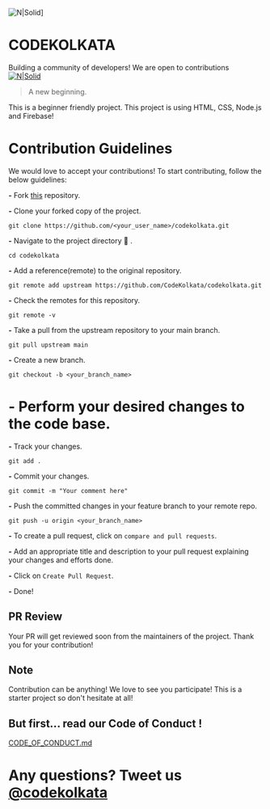 ![N|Solid](https://i.pinimg.com/564x/87/56/16/87561669bcd0ab17a674542e9fe5abd9.jpg)]

# CODEKOLKATA
Building a community of developers!
We are open to contributions [![N|Solid](https://hacktoberfest.digitalocean.com/_nuxt/img/logo-hacktoberfest-full.f42e3b1.svg)](https://www.codekolkata.com)

> A new beginning.
>
This is a beginner friendly project.
This project is using HTML, CSS, Node.js and Firebase!

# Contribution Guidelines

We would love to accept your contributions! To start contributing, follow the below guidelines:

**-** Fork [this](https://github.com/CodeKolkata/codekolkata.git) repository.

**-** Clone your forked copy of the project.

```
git clone https://github.com/<your_user_name>/codekolkata.git
```


**-** Navigate to the project directory :file_folder: .

```
cd codekolkata
```

**-** Add a reference(remote) to the original repository.
```
git remote add upstream https://github.com/CodeKolkata/codekolkata.git
```

**-** Check the remotes for this repository.

```
git remote -v
```

**-** Take a pull from the upstream repository to your main branch.

```
git pull upstream main
```

**-** Create a new branch.

```
git checkout -b <your_branch_name>
```

# **-** Perform your desired changes to the code base.


**-** Track your changes.

```
git add .
```

**-** Commit your changes.
```
git commit -m "Your comment here"
```

**-** Push the committed changes in your feature branch to your remote repo.

```
git push -u origin <your_branch_name>
```

**-** To create a pull request, click on `compare and pull requests`. 

**-** Add an appropriate title and description to your pull request explaining your changes and efforts done.

**-** Click on `Create Pull Request`.

**-** Done!

## PR Review
Your PR will get reviewed soon from the maintainers of the project. Thank you for your contribution! 


## Note
Contribution can be anything! We love to see you participate!
This is a starter project so don't hesitate at all!

## But first... read our Code of Conduct !
[CODE_OF_CONDUCT.md](https://github.com/CodeKolkata/codekolkata/blob/main/CODE_OF_CONDUCT.md)

# Any questions? Tweet us [@codekolkata](https://twitter.com/CodeKolkata)
